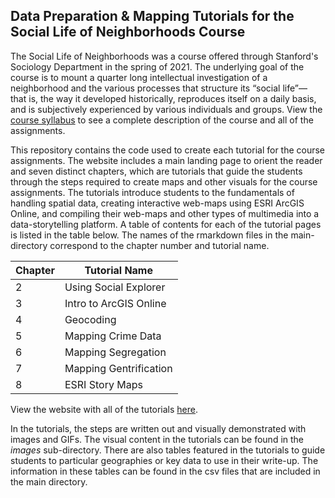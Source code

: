 ## Data Preparation & Mapping Tutorials for the Social Life of Neighborhoods Course

The Social Life of Neighborhoods was a course offered through Stanford's Sociology Department in the spring of 2021. The underlying goal of the course is to mount a quarter long
intellectual investigation of a neighborhood and the various processes that structure its “social life”— that is, the way it developed historically, reproduces itself on a daily basis, and is subjectively experienced by various individuals and groups. View the [course syllabus](https://drive.google.com/file/d/1Osjtn8YP1PE_DuZhy1rr3vSampJ_Pv3t/view?usp=sharing) to see a complete description of the course and all of the assignments.

This repository contains the code used to create each tutorial for the course assignments. The website includes a main landing page to orient the reader and seven distinct chapters, which are tutorials that guide the students through the steps required to create maps and other visuals for the course assignments. The tutorials introduce students to the fundamentals of handling spatial data, creating interactive web-maps using ESRI ArcGIS Online, and compiling their web-maps and other types of multimedia into a data-storytelling platform. A table of contents for each of the tutorial pages is listed in the table below. The names of the rmarkdown files in the main-directory correspond to the chapter number and tutorial name.

| Chapter     | Tutorial Name          | 
| ----------- | ---------------------- | 
| 2           | Using Social Explorer  | 
| 3           | Intro to ArcGIS Online | 
| 4           | Geocoding              | 
| 5           | Mapping Crime Data     | 
| 6           | Mapping Segregation    |
| 7           | Mapping Gentrification |
| 8           | ESRI Story Maps        | 


View the website with all of the tutorials [here](https://bookdown.org/fis/social-life-of-neighborhoods/). 

In the tutorials, the steps are written out and visually demonstrated with images and GIFs. The visual content in the tutorials can be found in the *images* sub-directory. There are also tables featured in the tutorials to guide students to particular geographies or key data to use in their write-up. The information in these tables can be found in the csv files that are included in the main directory. 



